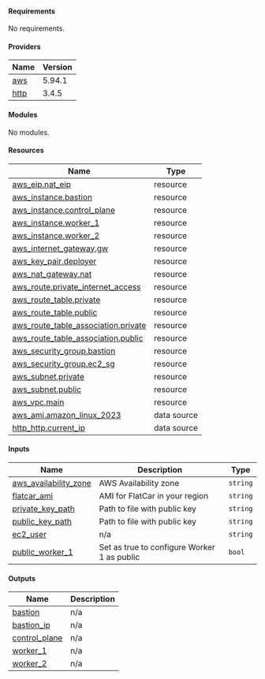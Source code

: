 #### Requirements

No requirements.

#### Providers

| Name | Version |
|------|---------|
| <a name="provider_aws"></a> [aws](#provider_aws) | 5.94.1 |
| <a name="provider_http"></a> [http](#provider_http) | 3.4.5 |

#### Modules

No modules.

#### Resources

| Name | Type |
|------|------|
| [aws_eip.nat_eip](https://registry.terraform.io/providers/hashicorp/aws/latest/docs/resources/eip) | resource |
| [aws_instance.bastion](https://registry.terraform.io/providers/hashicorp/aws/latest/docs/resources/instance) | resource |
| [aws_instance.control_plane](https://registry.terraform.io/providers/hashicorp/aws/latest/docs/resources/instance) | resource |
| [aws_instance.worker_1](https://registry.terraform.io/providers/hashicorp/aws/latest/docs/resources/instance) | resource |
| [aws_instance.worker_2](https://registry.terraform.io/providers/hashicorp/aws/latest/docs/resources/instance) | resource |
| [aws_internet_gateway.gw](https://registry.terraform.io/providers/hashicorp/aws/latest/docs/resources/internet_gateway) | resource |
| [aws_key_pair.deployer](https://registry.terraform.io/providers/hashicorp/aws/latest/docs/resources/key_pair) | resource |
| [aws_nat_gateway.nat](https://registry.terraform.io/providers/hashicorp/aws/latest/docs/resources/nat_gateway) | resource |
| [aws_route.private_internet_access](https://registry.terraform.io/providers/hashicorp/aws/latest/docs/resources/route) | resource |
| [aws_route_table.private](https://registry.terraform.io/providers/hashicorp/aws/latest/docs/resources/route_table) | resource |
| [aws_route_table.public](https://registry.terraform.io/providers/hashicorp/aws/latest/docs/resources/route_table) | resource |
| [aws_route_table_association.private](https://registry.terraform.io/providers/hashicorp/aws/latest/docs/resources/route_table_association) | resource |
| [aws_route_table_association.public](https://registry.terraform.io/providers/hashicorp/aws/latest/docs/resources/route_table_association) | resource |
| [aws_security_group.bastion](https://registry.terraform.io/providers/hashicorp/aws/latest/docs/resources/security_group) | resource |
| [aws_security_group.ec2_sg](https://registry.terraform.io/providers/hashicorp/aws/latest/docs/resources/security_group) | resource |
| [aws_subnet.private](https://registry.terraform.io/providers/hashicorp/aws/latest/docs/resources/subnet) | resource |
| [aws_subnet.public](https://registry.terraform.io/providers/hashicorp/aws/latest/docs/resources/subnet) | resource |
| [aws_vpc.main](https://registry.terraform.io/providers/hashicorp/aws/latest/docs/resources/vpc) | resource |
| [aws_ami.amazon_linux_2023](https://registry.terraform.io/providers/hashicorp/aws/latest/docs/data-sources/ami) | data source |
| [http_http.current_ip](https://registry.terraform.io/providers/hashicorp/http/latest/docs/data-sources/http) | data source |

#### Inputs

| Name | Description | Type |
|------|-------------|------|
| <a name="input_aws_availability_zone"></a> [aws_availability_zone](#input_aws_availability_zone) | AWS Availability zone | `string` |
| <a name="input_flatcar_ami"></a> [flatcar_ami](#input_flatcar_ami) | AMI for FlatCar in your region | `string` |
| <a name="input_private_key_path"></a> [private_key_path](#input_private_key_path) | Path to file with public key | `string` |
| <a name="input_public_key_path"></a> [public_key_path](#input_public_key_path) | Path to file with public key | `string` |
| <a name="input_ec2_user"></a> [ec2_user](#input_ec2_user) | n/a | `string` |
| <a name="input_public_worker_1"></a> [public_worker_1](#input_public_worker_1) | Set as true to configure Worker 1 as public | `bool` |

#### Outputs

| Name | Description |
|------|-------------|
| <a name="output_bastion"></a> [bastion](#output_bastion) | n/a |
| <a name="output_bastion_ip"></a> [bastion_ip](#output_bastion_ip) | n/a |
| <a name="output_control_plane"></a> [control_plane](#output_control_plane) | n/a |
| <a name="output_worker_1"></a> [worker_1](#output_worker_1) | n/a |
| <a name="output_worker_2"></a> [worker_2](#output_worker_2) | n/a |
